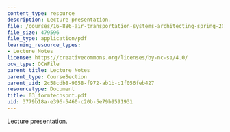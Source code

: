 ```yaml
---
content_type: resource
description: Lecture presentation.
file: /courses/16-886-air-transportation-systems-architecting-spring-2004/3779b18ae3965460c20b5e79b9591931_03_formtechspnt.pdf
file_size: 479596
file_type: application/pdf
learning_resource_types:
- Lecture Notes
license: https://creativecommons.org/licenses/by-nc-sa/4.0/
ocw_type: OCWFile
parent_title: Lecture Notes
parent_type: CourseSection
parent_uid: 2c58cdb8-9058-f972-ab1b-c1f056feb427
resourcetype: Document
title: 03_formtechspnt.pdf
uid: 3779b18a-e396-5460-c20b-5e79b9591931
---
```

Lecture presentation.